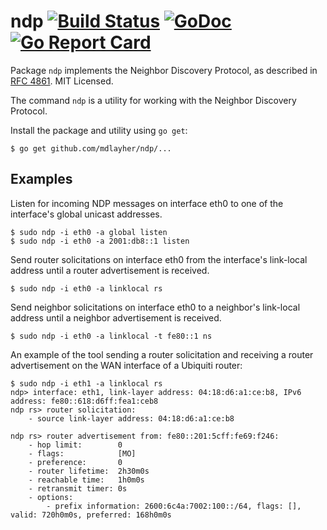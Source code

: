 # ndp [![Build Status](https://travis-ci.org/mdlayher/ndp.svg?branch=master)](https://travis-ci.org/mdlayher/ndp) [![GoDoc](https://godoc.org/github.com/mdlayher/ndp?status.svg)](https://godoc.org/github.com/mdlayher/ndp) [![Go Report Card](https://goreportcard.com/badge/github.com/mdlayher/ndp)](https://goreportcard.com/report/github.com/mdlayher/ndp)

Package `ndp` implements the Neighbor Discovery Protocol, as described in
[RFC 4861](https://tools.ietf.org/html/rfc4861).  MIT Licensed.

The command `ndp` is a utility for working with the Neighbor Discovery Protocol.

Install the package and utility using `go get`:

```none
$ go get github.com/mdlayher/ndp/...
```

## Examples

Listen for incoming NDP messages on interface eth0 to one of the interface's
global unicast addresses.

```none
$ sudo ndp -i eth0 -a global listen
$ sudo ndp -i eth0 -a 2001:db8::1 listen
````

Send router solicitations on interface eth0 from the interface's link-local
address until a router advertisement is received.

```none
$ sudo ndp -i eth0 -a linklocal rs
```

Send neighbor solicitations on interface eth0 to a neighbor's link-local
address until a neighbor advertisement is received.

```none
$ sudo ndp -i eth0 -a linklocal -t fe80::1 ns
```

An example of the tool sending a router solicitation and receiving a router
advertisement on the WAN interface of a Ubiquiti router:

```none
$ sudo ndp -i eth1 -a linklocal rs
ndp> interface: eth1, link-layer address: 04:18:d6:a1:ce:b8, IPv6 address: fe80::618:d6ff:fea1:ceb8
ndp rs> router solicitation:
    - source link-layer address: 04:18:d6:a1:ce:b8

ndp rs> router advertisement from: fe80::201:5cff:fe69:f246:
    - hop limit:        0
    - flags:            [MO]
    - preference:       0
    - router lifetime:  2h30m0s
    - reachable time:   1h0m0s
    - retransmit timer: 0s
    - options:
        - prefix information: 2600:6c4a:7002:100::/64, flags: [], valid: 720h0m0s, preferred: 168h0m0s
```
